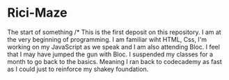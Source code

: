 # Rici-Maze
The start of something
/* This is the first deposit on this repository. I am at the very beginning of programming. I am familiar wiht HTML, Css, I'm working on my JavaScript as we speak and I am also attending Bloc. I feel that I may have jumped the gun with Bloc. I suspended my classes for a month to go back to the basics. Meaning I ran back to codecademy as fast as I could just to reinforce my shakey foundation.
